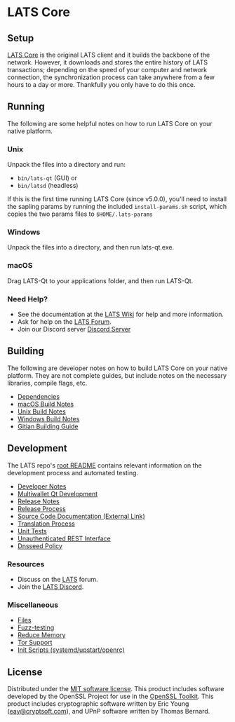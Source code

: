 LATS Core
=============

Setup
---------------------
[LATS Core](http://lats.org/wallet) is the original LATS client and it builds the backbone of the network. However, it downloads and stores the entire history of LATS transactions; depending on the speed of your computer and network connection, the synchronization process can take anywhere from a few hours to a day or more. Thankfully you only have to do this once.

Running
---------------------
The following are some helpful notes on how to run LATS Core on your native platform.

### Unix

Unpack the files into a directory and run:

- `bin/lats-qt` (GUI) or
- `bin/latsd` (headless)

If this is the first time running LATS Core (since v5.0.0), you'll need to install the sapling params by running the included `install-params.sh` script, which copies the two params files to `$HOME/.lats-params`

### Windows

Unpack the files into a directory, and then run lats-qt.exe.

### macOS

Drag LATS-Qt to your applications folder, and then run LATS-Qt.

### Need Help?

* See the documentation at the [LATS Wiki](https://github.com/LATS-DAO/Lats-Core/wiki)
for help and more information.
* Ask for help on the [LATS Forum](http://forum.lats.org/).
* Join our Discord server [Discord Server](https://discord.lats.cc)

Building
---------------------
The following are developer notes on how to build LATS Core on your native platform. They are not complete guides, but include notes on the necessary libraries, compile flags, etc.

- [Dependencies](dependencies.md)
- [macOS Build Notes](build-osx.md)
- [Unix Build Notes](build-unix.md)
- [Windows Build Notes](build-windows.md)
- [Gitian Building Guide](gitian-building.md)

Development
---------------------
The LATS repo's [root README](/README.md) contains relevant information on the development process and automated testing.

- [Developer Notes](developer-notes.md)
- [Multiwallet Qt Development](multiwallet-qt.md)
- [Release Notes](release-notes.md)
- [Release Process](release-process.md)
- [Source Code Documentation (External Link)](https://www.lats.cc/lats/doxygen/)
- [Translation Process](translation_process.md)
- [Unit Tests](unit-tests.md)
- [Unauthenticated REST Interface](REST-interface.md)
- [Dnsseed Policy](dnsseed-policy.md)

### Resources
* Discuss on the [LATS](http://forum.lats.org/) forum.
* Join the [LATS Discord](https://discord.lats.cc).

### Miscellaneous
- [Files](files.md)
- [Fuzz-testing](fuzzing.md)
- [Reduce Memory](reduce-memory.md)
- [Tor Support](tor.md)
- [Init Scripts (systemd/upstart/openrc)](init.md)

License
---------------------
Distributed under the [MIT software license](/COPYING).
This product includes software developed by the OpenSSL Project for use in the [OpenSSL Toolkit](https://www.openssl.org/). This product includes
cryptographic software written by Eric Young ([eay@cryptsoft.com](mailto:eay@cryptsoft.com)), and UPnP software written by Thomas Bernard.
